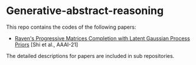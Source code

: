 # Generative-abstract-reasoning
This repo contains the codes of the following papers:
- [Raven's Progressive Matrices Completion with Latent Gaussian Process Priors](https://arxiv.org/abs/2103.12045) [Shi et al., AAAI-21]

The detailed descriptions for papers are included in sub repositories.
